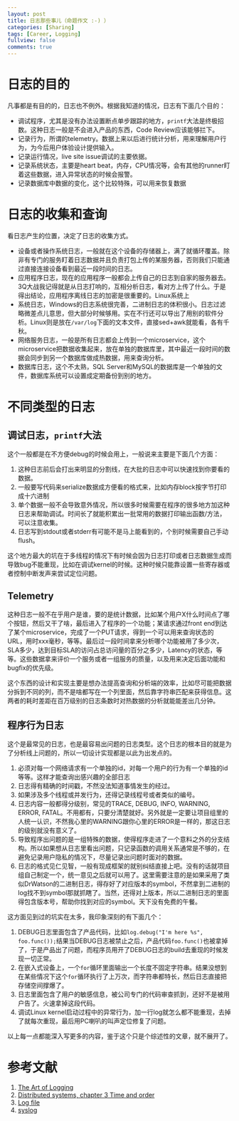 ```yaml
---
layout: post
title: 日志那些事儿（命题作文 :-) ）
categories: [Sharing]
tags: [Career, Logging]
fullview: false
comments: true
---
```



# 日志的目的

凡事都是有目的的，日志也不例外。根据我知道的情况，日志有下面几个目的：

* 调试程序，尤其是没有办法设置断点单步跟踪的地方，`printf`大法是终极招数。这种日志一般是不会进入产品的东西，Code Review应该能够拦下。
* 记录行为，所谓的telemetry。数据上来以后进行统计分析，用来理解用户行为，为今后用户体验设计提供输入。
* 记录运行情况，live site issue调试的主要依据。
* 记录系统状态，主要是heart beat，内存，CPU情况等，会有其他的runner盯着这些数据，进入异常状态的时候会报警。
* 记录数据库中数据的变化，这个比较特殊，可以用来恢复数据

# 日志的收集和查询

看日志产生的位置，决定了日志的收集方式。

* 设备或者操作系统日志，一般就在这个设备的存储器上，满了就循环覆盖。除非有专门的服务盯着日志数据并且负责打包上传的某服务器，否则我们只能通过直接连接设备看到最近一段时间的日志。
* 应用程序日志，现在的应用程序一般都会上传自己的日志到自家的服务器去。3Q大战我记得就是从日志打响的，互相分析日志，看对方上传了什么。于是得出结论，应用程序离线日志的加密是很重要的。Linux系统上
* 系统日志，Windows的日志系统很完善，二进制日志的体积很小。日志过滤略微差点儿意思，但大部分时候够用。实在不行还可以导出了用别的软件分析。Linux则是放在`/var/log`下面的文本文件，直接sed+awk就能看，各有千秋。
* 网络服务日志，一般是所有日志都会上传到一个microservice，这个microservice把数据收集起来，放在单独的数据库里，其中最近一段时间的数据会同步到另一个数据库做成热数据，用来查询分析。
* 数据库日志，这个不太熟，SQL Server和MySQL的数据库是一个单独的文件，数据库系统可以设置成定期备份到别的地方。

# 不同类型的日志

## 调试日志，`printf`大法

这个一般都是在不方便debug的时候会用上，一般说来主要是下面几个方面：

1. 这种日志前后会打出来明显的分割线，在大批的日志中可以快速找到你要看的数据。
2. 一般要写代码来serialize数据成方便看的格式来，比如内存block按字节打印成十六进制
3. 单个数据一般不会导致意外情况，所以很多时候需要在程序的很多地方加这种日志来帮助调试。时间长了就能积累出一批常用的数据打印输出函数/方法，可以注意收集。
4. 日志写到stdout或者stderr有可能不是马上能看到的，个别时候需要自己手动flush。

这个地方最大的坑在于多线程的情况下有时候会因为日志打印或者日志数据生成而导致bug不能重现，比如在调试kernel的时候。这种时候只能靠设置一些寄存器或者控制中断发声来尝试定位问题。

## Telemetry

这种日志一般不在乎用户是谁，要的是统计数据，比如某个用户X什么时间点了哪个按钮，然后又干了啥，最后进入了程序的一个功能；某请求通过front end到达了某个microservice，完成了一个PUT请求，得到一个可以用来查询状态的URL，用时xxx毫秒，等等。最后过一段时间拿来分析哪个功能被用了多少次，SLA多少，达到目标SLA的访问占总访问量的百分之多少，Latency的状态，等等。这些数据拿来评价一个服务或者一组服务的质量，以及用来决定后面功能和bugfix的优先级。

这个东西的设计和实现主要是想办法提高查询和分析端的效率，比如尽可能把数据分拆到不同的列，而不是啥都写在一个列里面，然后靠字符串匹配来获得信息。这两者的耗时差距在百万级别的日志条数时对热数据的分析就能能差出几分钟。

## 程序行为日志

这个是最常见的日志，也是最容易出问题的日志类型。这个日志的根本目的就是为了分析线上问题的，所以一切设计实现都是以此为出发点的。

1. 必须对每一个网络请求有一个单独的id，对每一个用户的行为有一个单独的id等等。这样才能查询出感兴趣的全部日志
2. 日志得有精确的时间戳，不然没法知道事情发生的经过。
3. 如果涉及多个线程或并发行为，还得记录线程号或者类似的编号。
4. 日志内容一般都得分级别，常见的TRACE, DEBUG, INFO, WARNING, ERROR, FATAL。不用都有，只要分清楚就好。另外就是一定要让项目组里的人统一认识，不然我心里的WARNING跟你心里的ERROR是一样的，那这日志的级别就没有意义了。
5. 导致程序出问题的是一组特殊的数据，使得程序走进了一个意料之外的分支结构。所以如果想从日志里看出问题，只记录函数的调用关系通常是不够的，在避免记录用户隐私的情况下，尽量记录出问题时面对的数据。
6. 日志的格式见仁见智，一般有现成框架的就别纠结直接上吧。没有的话就项目组自己制定一个，统一意见之后就可以用了。这里需要注意的是如果采用了类似DrWatson的二进制日志，得存好了对应版本的symbol，不然拿到二进制的log找不到symbol那就抓瞎了。当然，还得对上版本，所以二进制日志的里面得包含版本号，帮助你找到对应的symbol。天下没有免费的午餐。

这方面见到过的坑实在太多，我印象深刻的有下面几个：

1. DEBUG日志里面包含了产品代码，比如`log.debug("I'm here %s", foo.func());`结果当DEBUG日志被禁止之后，产品代码`foo.func()`也被拿掉了，于是产品出了问题，而程序员用开了DEBUG日志的build去重现的时候发现一切正常。
2. 在嵌入式设备上，一个`for`循环里面输出一个长度不固定字符串。结果没想到在某些情况下这个`for`循环执行了上万次，而字符串都特长，然后日志直接把存储空间撑爆了。
3. 日志里面包含了用户的敏感信息，被公司专门的代码审查抓到，还好不是被用户告了。火速拿掉这段代码。
4. 调试Linux kernel启动过程中的异常行为，加一行log就怎么都不能重现，去掉了就每次重现，最后用PC喇叭的叫声定位修复了问题。

以上每一点都能深入写更多的内容，鉴于这个只是个综述性的文章，就不展开了。

# 参考文献

1. [The Art of Logging](https://musigma.blog/2017/11/06/logging.html)
2. [Distributed systems, chapter 3 Time and order](http://book.mixu.net/distsys/time.html)
3. [Log file](https://en.wikipedia.org/wiki/Log_file)
4. [syslog](https://en.wikipedia.org/wiki/Syslog)
